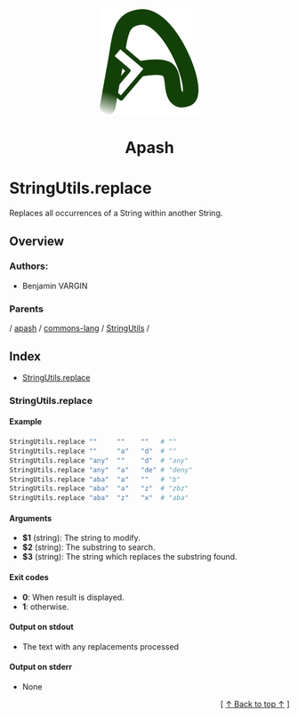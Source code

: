 
<div align='center' id='apash-top'>
  <a href='https://github.com/hastec-fr/apash'>
    <img alt='apash-logo' src='../../../../../../../assets/apash-logo.svg'/>
  </a>

  # Apash
</div>

# StringUtils.replace

Replaces all occurrences of a String within another String.

## Overview

### Authors:
* Benjamin VARGIN

### Parents
<!-- apash.parentBegin -->
[](../../../../.md) / [apash](../../../apash.md) / [commons-lang](../../commons-lang.md) / [StringUtils](../StringUtils.md) / 
<!-- apash.parentEnd -->

## Index

* [StringUtils.replace](#stringutilsreplace)

### StringUtils.replace

#### Example

```bash
StringUtils.replace ""     ""    ""   # ""
StringUtils.replace ""     "a"   "d"  # ""
StringUtils.replace "any"  ""    "d"  # "any"
StringUtils.replace "any"  "a"   "de" # "deny"
StringUtils.replace "aba"  "a"   ""   # "b"
StringUtils.replace "aba"  "a"   "z"  # "zbz"
StringUtils.replace "aba"  "z"   "x"  # "aba"
```

#### Arguments

* **$1** (string): The string to modify.
* **$2** (string): The substring to search.
* **$3** (string): The string which replaces the substring found.

#### Exit codes

* **0**: When result is displayed.
* **1**: otherwise.

#### Output on stdout

* The text with any replacements processed

#### Output on stderr

* None


  <div align='right'>[ <a href='#apash-top'>↑ Back to top ↑</a> ]</div>

